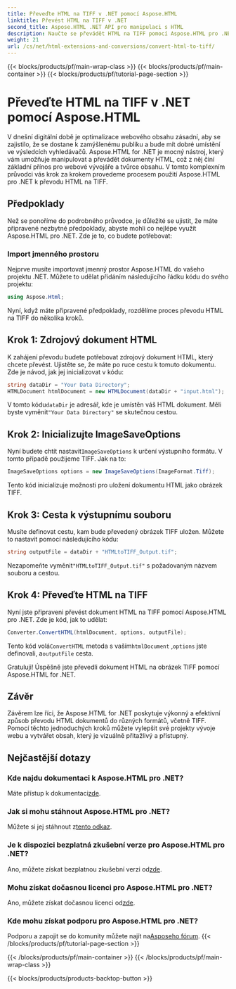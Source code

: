 ```yaml
---
title: Převeďte HTML na TIFF v .NET pomocí Aspose.HTML
linktitle: Převést HTML na TIFF v .NET
second_title: Aspose.HTML .NET API pro manipulaci s HTML
description: Naučte se převádět HTML na TIFF pomocí Aspose.HTML pro .NET. Postupujte podle našeho podrobného průvodce pro efektivní optimalizaci webového obsahu.
weight: 21
url: /cs/net/html-extensions-and-conversions/convert-html-to-tiff/
---
```


{{< blocks/products/pf/main-wrap-class >}}
{{< blocks/products/pf/main-container >}}
{{< blocks/products/pf/tutorial-page-section >}}

# Převeďte HTML na TIFF v .NET pomocí Aspose.HTML


V dnešní digitální době je optimalizace webového obsahu zásadní, aby se zajistilo, že se dostane k zamýšlenému publiku a bude mít dobré umístění ve výsledcích vyhledávačů. Aspose.HTML for .NET je mocný nástroj, který vám umožňuje manipulovat a převádět dokumenty HTML, což z něj činí základní přínos pro webové vývojáře a tvůrce obsahu. V tomto komplexním průvodci vás krok za krokem provedeme procesem použití Aspose.HTML pro .NET k převodu HTML na TIFF.

## Předpoklady

Než se ponoříme do podrobného průvodce, je důležité se ujistit, že máte připravené nezbytné předpoklady, abyste mohli co nejlépe využít Aspose.HTML pro .NET. Zde je to, co budete potřebovat:

### Import jmenného prostoru

Nejprve musíte importovat jmenný prostor Aspose.HTML do vašeho projektu .NET. Můžete to udělat přidáním následujícího řádku kódu do svého projektu:

```csharp
using Aspose.Html;
```

Nyní, když máte připravené předpoklady, rozdělíme proces převodu HTML na TIFF do několika kroků.

## Krok 1: Zdrojový dokument HTML

K zahájení převodu budete potřebovat zdrojový dokument HTML, který chcete převést. Ujistěte se, že máte po ruce cestu k tomuto dokumentu. Zde je návod, jak jej inicializovat v kódu:

```csharp
string dataDir = "Your Data Directory";
HTMLDocument htmlDocument = new HTMLDocument(dataDir + "input.html");
```

 V tomto kódu`dataDir` je adresář, kde je umístěn váš HTML dokument. Měli byste vyměnit`"Your Data Directory"` se skutečnou cestou.

## Krok 2: Inicializujte ImageSaveOptions

 Nyní budete chtít nastavit`ImageSaveOptions` k určení výstupního formátu. V tomto případě použijeme TIFF. Jak na to:

```csharp
ImageSaveOptions options = new ImageSaveOptions(ImageFormat.Tiff);
```

Tento kód inicializuje možnosti pro uložení dokumentu HTML jako obrázek TIFF.

## Krok 3: Cesta k výstupnímu souboru

Musíte definovat cestu, kam bude převedený obrázek TIFF uložen. Můžete to nastavit pomocí následujícího kódu:

```csharp
string outputFile = dataDir + "HTMLtoTIFF_Output.tif";
```

 Nezapomeňte vyměnit`"HTMLtoTIFF_Output.tif"` s požadovaným názvem souboru a cestou.

## Krok 4: Převeďte HTML na TIFF

Nyní jste připraveni převést dokument HTML na TIFF pomocí Aspose.HTML pro .NET. Zde je kód, jak to udělat:

```csharp
Converter.ConvertHTML(htmlDocument, options, outputFile);
```

 Tento kód volá`ConvertHTML` metoda s vaším`htmlDocument` ,`options` jste definovali, a`outputFile` cesta.

Gratuluji! Úspěšně jste převedli dokument HTML na obrázek TIFF pomocí Aspose.HTML for .NET.

## Závěr

Závěrem lze říci, že Aspose.HTML for .NET poskytuje výkonný a efektivní způsob převodu HTML dokumentů do různých formátů, včetně TIFF. Pomocí těchto jednoduchých kroků můžete vylepšit své projekty vývoje webu a vytvářet obsah, který je vizuálně přitažlivý a přístupný.

## Nejčastější dotazy

### Kde najdu dokumentaci k Aspose.HTML pro .NET?
 Máte přístup k dokumentaci[zde](https://reference.aspose.com/html/net/).

### Jak si mohu stáhnout Aspose.HTML pro .NET?
 Můžete si jej stáhnout z[tento odkaz](https://releases.aspose.com/html/net/).

### Je k dispozici bezplatná zkušební verze pro Aspose.HTML pro .NET?
 Ano, můžete získat bezplatnou zkušební verzi od[zde](https://releases.aspose.com/).

### Mohu získat dočasnou licenci pro Aspose.HTML pro .NET?
Ano, můžete získat dočasnou licenci od[zde](https://purchase.aspose.com/temporary-license/).

### Kde mohu získat podporu pro Aspose.HTML pro .NET?
 Podporu a zapojit se do komunity můžete najít na[Asposeho fórum](https://forum.aspose.com/).
{{< /blocks/products/pf/tutorial-page-section >}}

{{< /blocks/products/pf/main-container >}}
{{< /blocks/products/pf/main-wrap-class >}}

{{< blocks/products/products-backtop-button >}}
